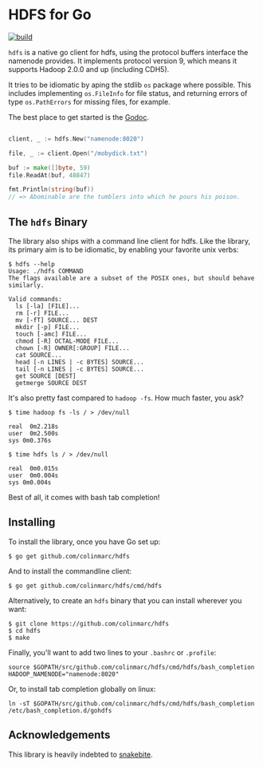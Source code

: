 HDFS for Go
===========

[![build](https://travis-ci.org/colinmarc/hdfs.svg?branch=master)](https://travis-ci.org/colinmarc/hdfs)

`hdfs` is a native go client for hdfs, using the protocol buffers interface the
namenode provides. It implements protocol version 9, which means it supports
Hadoop 2.0.0 and up (including CDH5).

It tries to be idiomatic by aping the stdlib `os` package where possible. This
includes implementing `os.FileInfo` for file status, and returning errors of
type `os.PathErrors` for missing files, for example.

The best place to get started is the
[Godoc][1].

```go

client, _ := hdfs.New("namenode:8020")

file, _ := client.Open("/mobydick.txt")

buf := make([]byte, 59)
file.ReadAt(buf, 48847)

fmt.Println(string(buf))
// => Abominable are the tumblers into which he pours his poison.
```

The `hdfs` Binary
-----------------

The library also ships with a command line client for hdfs. Like the library,
its primary aim is to be idiomatic, by enabling your favorite unix verbs:


    $ hdfs --help
    Usage: ./hdfs COMMAND
    The flags available are a subset of the POSIX ones, but should behave similarly.

    Valid commands:
      ls [-la] [FILE]...
      rm [-r] FILE...
      mv [-fT] SOURCE... DEST
      mkdir [-p] FILE...
      touch [-amc] FILE...
      chmod [-R] OCTAL-MODE FILE...
      chown [-R] OWNER[:GROUP] FILE...
      cat SOURCE...
      head [-n LINES | -c BYTES] SOURCE...
      tail [-n LINES | -c BYTES] SOURCE...
      get SOURCE [DEST]
      getmerge SOURCE DEST

It's also pretty fast compared to `hadoop -fs`. How much faster, you ask?

    $ time hadoop fs -ls / > /dev/null

    real  0m2.218s
    user  0m2.500s
    sys 0m0.376s

    $ time hdfs ls / > /dev/null

    real  0m0.015s
    user  0m0.004s
    sys 0m0.004s

Best of all, it comes with bash tab completion!

Installing
----------

To install the library, once you have Go set up:

    $ go get github.com/colinmarc/hdfs

And to install the commandline client:

    $ go get github.com/colinmarc/hdfs/cmd/hdfs

Alternatively, to create an `hdfs` binary that you can install wherever you
want:

    $ git clone https://github.com/colinmarc/hdfs
    $ cd hdfs
    $ make

Finally, you'll want to add two lines to your `.bashrc` or `.profile`:

    source $GOPATH/src/github.com/colinmarc/hdfs/cmd/hdfs/bash_completion
    HADOOP_NAMENODE="namenode:8020"

Or, to install tab completion globally on linux:

    ln -sT $GOPATH/src/github.com/colinmarc/hdfs/cmd/hdfs/bash_completion /etc/bash_completion.d/gohdfs

Acknowledgements
----------------

This library is heavily indebted to [snakebite][2].

[1]: https://godoc.org/github.com/colinmarc/hdfs
[2]: https://github.com/spotify/snakebite
